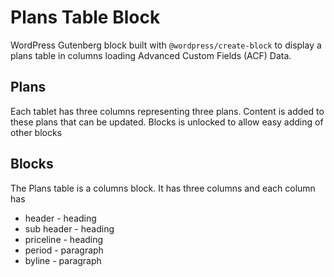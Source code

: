 # Plans Table Block


WordPress Gutenberg block built with `@wordpress/create-block` to display a plans table in columns loading Advanced Custom Fields (ACF) Data.

## Plans

Each tablet has three columns representing three plans. Content is added to these plans that can be updated. Blocks is unlocked to allow easy adding of other blocks

## Blocks

The Plans table is a columns block. It has three columns and each column has

- header - heading
- sub header - heading
- priceline - heading
- period - paragraph
- byline - paragraph

